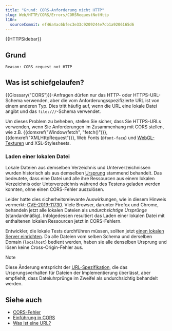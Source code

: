 ```yaml
---
title: "Grund: CORS-Anforderung nicht HTTP"
slug: Web/HTTP/CORS/Errors/CORSRequestNotHttp
l10n:
  sourceCommit: ef46a4ac6bfec3e33c9209244e7cb1a9206165d6
---
```


{{HTTPSidebar}}

## Grund

```plain
Reason: CORS request not HTTP
```

## Was ist schiefgelaufen?

{{Glossary("CORS")}}-Anfragen dürfen nur das HTTP- oder HTTPS-URL-Schema verwenden, aber die vom Anforderungsspezifizierte URL ist von einem anderen Typ. Dies tritt häufig auf, wenn die URL eine lokale Datei angibt und das `file:///`-Schema verwendet.

Um dieses Problem zu beheben, stellen Sie sicher, dass Sie HTTPS-URLs verwenden, wenn Sie Anforderungen im Zusammenhang mit CORS stellen, wie z.B. {{domxref("Window/fetch", "fetch()")}}, {{domxref("XMLHttpRequest")}}, Web Fonts (`@font-face`) und [WebGL-Texturen](/de/docs/Web/API/WebGL_API/Tutorial/Using_textures_in_WebGL) und XSL-Stylesheets.

### Laden einer lokalen Datei

Lokale Dateien aus demselben Verzeichnis und Unterverzeichnissen wurden historisch als aus demselben [Ursprung](/de/docs/Web/Security/Same-origin_policy) stammend behandelt. Das bedeutete, dass eine Datei und alle ihre Ressourcen aus einem lokalen Verzeichnis oder Unterverzeichnis während des Testens geladen werden konnten, ohne einen CORS-Fehler auszulösen.

Leider hatte dies sicherheitsrelevante Auswirkungen, wie in diesem Hinweis vermerkt: [CVE-2019-11730](https://www.mozilla.org/en-US/security/advisories/mfsa2019-21/#CVE-2019-11730). Viele Browser, darunter Firefox und Chrome, behandeln jetzt alle lokalen Dateien als _undurchsichtige Ursprünge_ (standardmäßig). Infolgedessen resultiert das Laden einer lokalen Datei mit enthaltenen lokalen Ressourcen jetzt in CORS-Fehlern.

Entwickler, die lokale Tests durchführen müssen, sollten jetzt [einen lokalen Server einrichten](/de/docs/Learn/Common_questions/Tools_and_setup/set_up_a_local_testing_server). Da alle Dateien vom selben Schema und derselben Domain (`localhost`) bedient werden, haben sie alle denselben Ursprung und lösen keine Cross-Origin-Fehler aus.

> [!NOTE]
> Diese Änderung entspricht der [URL-Spezifikation](https://url.spec.whatwg.org/#origin), die das Ursprungsverhalten für Dateien der Implementierung überlässt, aber empfiehlt, dass Dateiuhrprünge im Zweifel als undurchsichtig behandelt werden.

## Siehe auch

- [CORS-Fehler](/de/docs/Web/HTTP/CORS/Errors)
- [Einführung in CORS](/de/docs/Web/HTTP/CORS)
- [Was ist eine URL?](/de/docs/Learn/Common_questions/Web_mechanics/What_is_a_URL)
